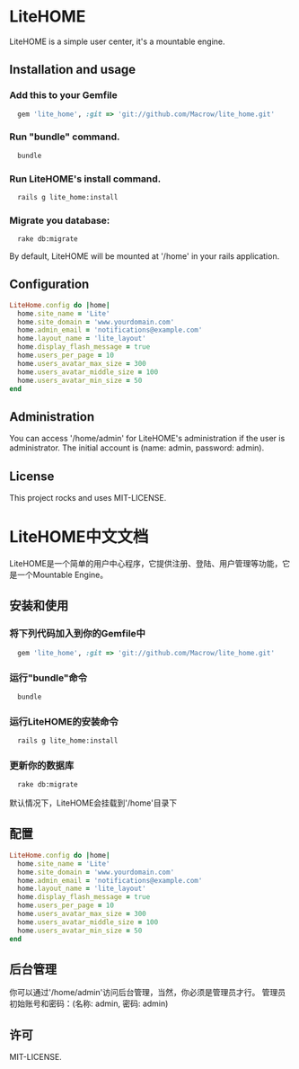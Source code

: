 # LiteHOME

LiteHOME is a simple user center, it's a mountable engine.

## Installation and usage

### Add this to your Gemfile

```ruby
  gem 'lite_home', :git => 'git://github.com/Macrow/lite_home.git'
```

### Run "bundle" command.

```bash
  bundle
```

### Run LiteHOME's install command.

```bash
  rails g lite_home:install
```

### Migrate you database:

```bash
  rake db:migrate
```

By default, LiteHOME will be mounted at '/home' in your rails application.

## Configuration

```ruby
LiteHome.config do |home|
  home.site_name = 'Lite'
  home.site_domain = 'www.yourdomain.com'
  home.admin_email = 'notifications@example.com'
  home.layout_name = 'lite_layout'
  home.display_flash_message = true
  home.users_per_page = 10
  home.users_avatar_max_size = 300
  home.users_avatar_middle_size = 100
  home.users_avatar_min_size = 50
end
```

## Administration

You can access '/home/admin' for LiteHOME's administration if the user is administrator.
The initial account is (name: admin, password: admin).

## License

This project rocks and uses MIT-LICENSE.


# LiteHOME中文文档

LiteHOME是一个简单的用户中心程序，它提供注册、登陆、用户管理等功能，它是一个Mountable Engine。

## 安装和使用

### 将下列代码加入到你的Gemfile中

```ruby
  gem 'lite_home', :git => 'git://github.com/Macrow/lite_home.git'
```

### 运行"bundle"命令

```bash
  bundle
```

### 运行LiteHOME的安装命令

```bash
  rails g lite_home:install
```

### 更新你的数据库

```bash
  rake db:migrate
```

默认情况下，LiteHOME会挂载到'/home'目录下

## 配置

```ruby
LiteHome.config do |home|
  home.site_name = 'Lite'
  home.site_domain = 'www.yourdomain.com'
  home.admin_email = 'notifications@example.com'
  home.layout_name = 'lite_layout'
  home.display_flash_message = true
  home.users_per_page = 10
  home.users_avatar_max_size = 300
  home.users_avatar_middle_size = 100
  home.users_avatar_min_size = 50
end
```

## 后台管理

你可以通过'/home/admin'访问后台管理，当然，你必须是管理员才行。
管理员初始账号和密码：(名称: admin, 密码: admin)

## 许可

MIT-LICENSE.